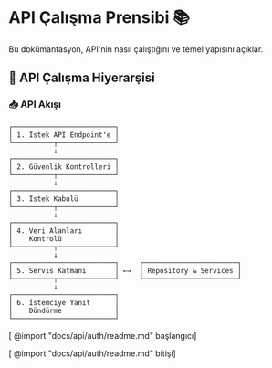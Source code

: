 # API Çalışma Prensibi 📚

Bu dokümantasyon, API'nin nasıl çalıştığını ve temel yapısını açıklar.

## 🔄 API Çalışma Hiyerarşisi

### 📥 API Akışı

```
┌─────────────────────────┐
│ 1. İstek API Endpoint'e │
└──────────┬──────────────┘
           ↓
┌─────────────────────────┐
│ 2. Güvenlik Kontrolleri │
└──────────┬──────────────┘
           ↓
┌─────────────────────────┐
│ 3. İstek Kabulü         │
└──────────┬──────────────┘
           ↓
┌─────────────────────────┐
│ 4. Veri Alanları        │
│    Kontrolü             │
└──────────┬──────────────┘
           ↓
┌─────────────────────────┐     ┌───────────────────────┐
│ 5. Servis Katmanı       │ ←→  │ Repository & Services │
└──────────┬──────────────┘     └───────────────────────┘
           ↓
┌─────────────────────────┐
│ 6. İstemciye Yanıt      │
│    Döndürme             │
└─────────────────────────┘
```

[ @import "docs/api/auth/readme.md" başlangıcı]
<!-- @import "docs/api/auth/readme.md" -->
[ @import "docs/api/auth/readme.md" bitişi]

